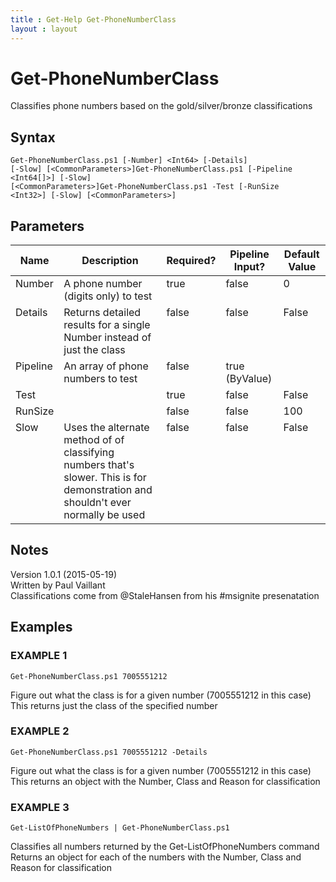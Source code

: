 ```yaml
---
title : Get-Help Get-PhoneNumberClass
layout : layout
---
```


# Get-PhoneNumberClass
Classifies phone numbers based on the gold/silver/bronze classifications

## Syntax
<code>Get-PhoneNumberClass.ps1 [-Number] &lt;Int64&gt; [-Details] [-Slow] [&lt;CommonParameters&gt;]Get-PhoneNumberClass.ps1 [-Pipeline &lt;Int64[]&gt;] [-Slow] [&lt;CommonParameters&gt;]Get-PhoneNumberClass.ps1 -Test [-RunSize &lt;Int32&gt;] [-Slow] [&lt;CommonParameters&gt;]</code>

## Parameters
<table class="table table-condensed table-striped">
<thead><tr><th>Name</th><th>Description</th><th>Required?</th><th>Pipeline Input?</th><th>Default Value</th></tr></thead>
<tbody>
<tr valign="top"><td>Number</td><td>A phone number (digits only) to test</td><td>true</td><td>false</td><td>0</td></tr>
<tr valign="top"><td>Details</td><td>Returns detailed results for a single Number instead of just the class</td><td>false</td><td>false</td><td>False</td></tr>
<tr valign="top"><td>Pipeline</td><td>An array of phone numbers to test</td><td>false</td><td>true (ByValue)</td><td></td></tr>
<tr valign="top"><td>Test</td><td></td><td>true</td><td>false</td><td>False</td></tr>
<tr valign="top"><td>RunSize</td><td></td><td>false</td><td>false</td><td>100</td></tr>
<tr valign="top"><td>Slow</td><td>Uses the alternate method of of classifying numbers that's slower. This is for demonstration and shouldn't ever<br/>
normally be used</td><td>false</td><td>false</td><td>False</td></tr>
</tbody></table>

## Notes
Version 1.0.1 (2015-05-19)<br/>
Written by Paul Vaillant<br/>
Classifications come from @StaleHansen from his #msignite presenatation

## Examples

### EXAMPLE 1
<code>Get-PhoneNumberClass.ps1 7005551212</code>

Figure out what the class is for a given number (7005551212 in this case)<br/>
This returns just the class of the specified number

### EXAMPLE 2
<code>Get-PhoneNumberClass.ps1 7005551212 -Details</code>

Figure out what the class is for a given number (7005551212 in this case)<br/>
This returns an object with the Number, Class and Reason for classification

### EXAMPLE 3
<code>Get-ListOfPhoneNumbers | Get-PhoneNumberClass.ps1</code>

Classifies all numbers returned by the Get-ListOfPhoneNumbers command<br/>
Returns an object for each of the numbers with the Number, Class and Reason for classification

